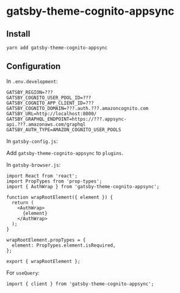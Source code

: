 # gatsby-theme-cognito-appsync

## Install

    yarn add gatsby-theme-cognito-appsync

## Configuration

In `.env.development`:

    GATSBY_REGION=???
    GATSBY_COGNITO_USER_POOL_ID=???
    GATSBY_COGNITO_APP_CLIENT_ID=???
    GATSBY_COGNITO_DOMAIN=???.auth.???.amazoncognito.com
    GATSBY_URL=http://localhost:8000/
    GATSBY_GRAPHQL_ENDPOINT=https://???.appsync-api.???.amazonaws.com/graphql
    GATSBY_AUTH_TYPE=AMAZON_COGNITO_USER_POOLS

In `gatsby-config.js`:

Add `gatsby-theme-cognito-appsync` to `plugins`.

In `gatsby-browser.js`:

    import React from 'react';
    import PropTypes from 'prop-types';
    import { AuthWrap } from 'gatsby-theme-cognito-appsync';

    function wrapRootElement({ element }) {
      return (
        <AuthWrap>
          {element}
        </AuthWrap>
      );
    }

    wrapRootElement.propTypes = {
      element: PropTypes.element.isRequired,
    };

    export { wrapRootElement };

For `useQuery`:

    import { client } from 'gatsby-theme-cognito-appsync';
